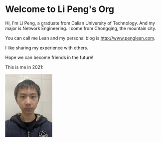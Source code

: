 # Welcome to Li Peng's Org

Hi, I'm Li Peng, a graduate from Dalian University of Technology. And my major is Network Engineering. I come from Chongqing, the mountain city.

You can call me Lean and my personal blog is http://www.penglean.com. 

I like sharing my experience with others.

Hope we can become friends in the future!

This is me in 2021:

<img src="https://github.com/gtb-2022-li-peng/.github/blob/main/profile/assets/me-now-2021.JPG" alt="me-now-2021" width="30%" />
